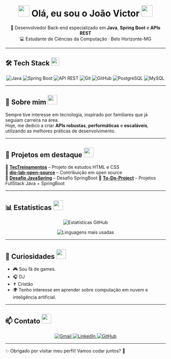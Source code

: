 <!-- Banner animado -->
<h1 align="center">
  <img src="https://media.giphy.com/media/hvRJCLFzcasrR4ia7z/giphy.gif" width="35">
  Olá, eu sou o João Victor
  <img src="https://media.giphy.com/media/26ufdipQqU2lhNA4g/giphy.gif" width="35">
</h1>

<p align="center">
  🚀 Desenvolvedor Back-end especializado em <strong>Java</strong>, <strong>Spring Boot</strong> e <strong>APIs REST</strong><br>
  💻 Estudante de Ciências da Computação · Belo Horizonte-MG
</p>

---

## 🛠️ Tech Stack <img src="https://media.giphy.com/media/WUlplcMpOCEmTGBtBW/giphy.gif" width="25">

<p align="center">
  <img src="https://img.shields.io/badge/java-%23ED8B00.svg?style=for-the-badge&logo=openjdk&logoColor=white" alt="Java"/>
  <img src="https://img.shields.io/badge/spring%20boot-6DB33F.svg?style=for-the-badge&logo=spring&logoColor=white" alt="Spring Boot"/>
  <img src="https://img.shields.io/badge/api%20rest-02569B.svg?style=for-the-badge&logo=swagger&logoColor=white" alt="API REST"/>
  <img src="https://img.shields.io/badge/git-E44C30?style=for-the-badge&logo=git&logoColor=white" alt="Git"/>
  <img src="https://img.shields.io/badge/github-%23121011.svg?style=for-the-badge&logo=github&logoColor=white" alt="GitHub"/>
  <img src="https://img.shields.io/badge/postgresql-336791.svg?style=for-the-badge&logo=postgresql&logoColor=white" alt="PostgreSQL"/>
  <img src="https://img.shields.io/badge/mysql-4479A1.svg?style=for-the-badge&logo=mysql&logoColor=white" alt="MySQL"/>
</p>

---

## 📌 Sobre mim <img src="https://media.giphy.com/media/3o7aD2saalBwwftBIY/giphy.gif" width="30">

Sempre tive interesse em tecnologia, inspirado por familiares que já seguiam carreira na área.  
Hoje, me dedico a criar **APIs robustas**, **performáticas** e **escaláveis**, utilizando as melhores práticas de desenvolvimento.  

---

## 🌟 Projetos em destaque <img src="https://media.giphy.com/media/xT9IgzoKnwFNmISR8I/giphy.gif" width="30">

🔹 [**TecTreinamentos**](https://github.com/Joao-V36/TecTreinamentos) – Projeto de estudos HTML e CSS  
🔹 [**dio-lab-open-source**](https://github.com/Joao-V36/dio-lab-open-source) – Contribuição em open source  
🔹 [**Desafio JavaSpring**](https://github.com/Joao-V36/Desafio_JavaSpring) – Desafio SpringBoot
🔹 [**To-Do-Project**](https://github.com/Joao-V36/To-Do-Project) – Projetos FullStack Java + SpringBoot

---

## 📊 Estatísticas <img src="https://media.giphy.com/media/du3J3cXyzhj75IOgvA/giphy.gif" width="30">

<p align="center">
  <img src="https://github-readme-stats.vercel.app/api?username=Joao-V36&show_icons=true&theme=radical" alt="Estatísticas GitHub"/>
</p>

<p align="center">
  <img src="https://github-readme-stats.vercel.app/api/top-langs/?username=Joao-V36&layout=compact&theme=radical" alt="Linguagens mais usadas"/>
</p>

---

## 🤔 Curiosidades <img src="https://media.giphy.com/media/26ufnwz3wDUli7GU0/giphy.gif" width="30">

- 🎮 Sou fã de games.   
- 🎧 DJ
- ✝️ Cristão
- 🌍 Tenho interesse em aprender sobre computação em nuvem e inteligência artificial.  

---

## 📫 Contato <img src="https://media.giphy.com/media/l4pTfx2qLszoacZRS/giphy.gif" width="30">

<p align="center">
  <a href="mailto:joaovictor@gmail.com">
    <img src="https://img.shields.io/badge/Gmail-D14836.svg?style=for-the-badge&logo=gmail&logoColor=white" alt="Gmail"/>
  </a>
  <a href="https://www.linkedin.com/in/joaovictor36">
    <img src="https://img.shields.io/badge/LinkedIn-0077B5.svg?style=for-the-badge&logo=linkedin&logoColor=white" alt="LinkedIn"/>
  </a>
  <a href="https://github.com/Joao-V36">
    <img src="https://img.shields.io/badge/GitHub-181717.svg?style=for-the-badge&logo=github&logoColor=white" alt="GitHub"/>
  </a>
</p>

---

✨ Obrigado por visitar meu perfil! Vamos codar juntos? 🚀
